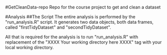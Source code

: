 #GetCleanData-repo
Repo for the course project to get and clean a dataset

#Analysis
##The Script
The entire analysis is performed by the "run_analysis.R" script.  It generates two
data objects, both data frames, called "firstTidyDataset" and "secondTidyDataset".

All that is required for the analysis is to run "run_analysis.R" with replacement
of the "XXXX Your working directory here XXXX" tag with your local working directory.
